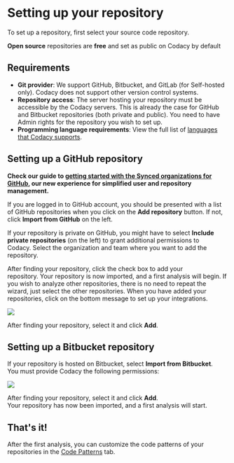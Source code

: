 # Setting up your repository

To set up a repository, first select your source code repository.

**Open source** repositories are **free** and set as public on Codacy by default

## Requirements

* **Git provider**: We support GitHub, Bitbucket, and GitLab (for Self-hosted only). Codacy does not support other version control systems.
* **Repository access**: The server hosting your repository must be accessible by the Codacy servers. This is already the case for GitHub and Bitbucket repositories (both private and public). You need to have Admin rights for the repository you wish to set up.
* **Programming language requirements**: View the full list of [languages that Codacy supports](https://support.codacy.com/hc/en-us/articles/207994735-Supported-Languages).

## Setting up a GitHub repository

**Check our guide to [getting started with the Synced organizations for GitHub](https://support.codacy.com/hc/en-us/articles/360010263540), our new experience for simplified user and repository management.**

If you are logged in to GitHub account, you should be presented with a list of GitHub repositories when you click on the **Add repository** button. If not, click **Import from GitHub** on the left.

If your repository is private on GitHub, you might have to select **Include private repositories** (on the left) to grant additional permissions to Codacy. Select the organization and team where you want to add the repository.

After finding your repository, click the check box to add your repository. Your repository is now imported, and a first analysis will begin. If you wish to analyze other repositories, there is no need to repeat the wizard, just select the other repositories. When you have added your repositories, click on the bottom message to set up your integrations.

![](https://support.codacy.com/hc/en-us/article_attachments/115000332689/github.gif)

After finding your repository, select it and click **Add**.

## Setting up a Bitbucket repository

If your repository is hosted on Bitbucket, select **Import from Bitbucket**.\
You must provide Codacy the following permissions:

![](https://support.codacy.com/hc/en-us/article_attachments/204008065/Confirm_access_to_your_account.png)

After finding your repository, select it and click **Add**.\
Your repository has now been imported, and a first analysis will start.

## That's it!

After the first analysis, you can customize the code patterns of your repositories in the [Code Patterns](https://support.codacy.com/hc/en-us/articles/207994335-Code-Patterns) tab.
